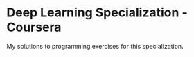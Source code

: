 Deep Learning Specialization - Coursera
==============

My solutions to programming exercises for this specialization.  
